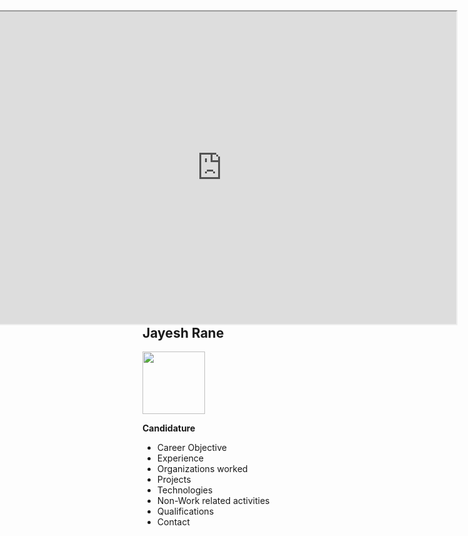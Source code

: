 <iframe width="750" height="500" align="right" allow="microphone;" src="https://console.dialogflow.com/api-client/demo/embedded/Jay-HelpBot"></iframe>

## Jayesh Rane  
<img src="https://jayeshrane2107.github.io/Jay-HelpBot/Jay-bot.png" width="100" height="100" />

**Candidature**  

* Career Objective  
* Experience  
* Organizations worked  
* Projects  
* Technologies  
* Non-Work related activities  
* Qualifications  
* Contact  
